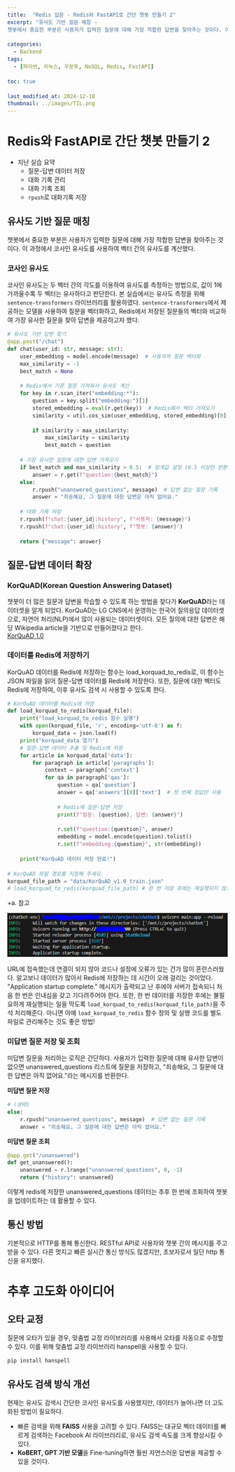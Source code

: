 ```yaml
---
title:  "Redis 입문 - Redis와 FastAPI로 간단 챗봇 만들기 2"
excerpt: "유사도 기반 질문 매칭 -
챗봇에서 중요한 부분은 사용자가 입력한 질문에 대해 가장 적합한 답변을 찾아주는 것이다. 이 과정에서 코사인 유사도를 사용하여 벡터 간의 유사도를 계산했다."

categories:
  - Backend
tags:
  - [파이썬, 리눅스, 우분투, NoSQL, Redis, FastAPI]

toc: true

last_modified_at: 2024-12-18
thumbnail: ../images/TIL.png
---
```


# Redis와 FastAPI로 간단 챗봇 만들기 2
- 지난 실습 요약
    - 질문-답변 데이터 저장
    - 대화 기록 관리
    - 대화 기록 조회
    - `rpush`로 대화기록 저장

## 유사도 기반 질문 매칭
챗봇에서 중요한 부분은 사용자가 입력한 질문에 대해 가장 적합한 답변을 찾아주는 것이다. 이 과정에서 코사인 유사도를 사용하여 벡터 간의 유사도를 계산했다.

### 코사인 유사도
코사인 유사도는 두 벡터 간의 각도를 이용하여 유사도를 측정하는 방법으로, 값이 1에 가까울수록 두 벡터는 유사하다고 판단한다. 본 실습에서는 유사도 측정을 위해 `sentence-transformers` 라이브러리를 활용하였다. `sentence-transformers`에서 제공하는 모델을 사용하여 질문을 벡터화하고, Redis에서 저장된 질문들의 벡터와 비교하여 가장 유사한 질문을 찾아 답변을 제공하고자 했다.

```py
# 유사도 기반 답변 찾기
@app.post("/chat")
def chat(user_id: str, message: str):
    user_embedding = model.encode(message)  # 사용자의 질문 벡터화
    max_similarity = -1
    best_match = None

    # Redis에서 기존 질문 가져와서 유사도 계산
    for key in r.scan_iter("embedding:*"):
        question = key.split("embedding:")[1]
        stored_embedding = eval(r.get(key))  # Redis에서 벡터 가져오기
        similarity = util.cos_sim(user_embedding, stored_embedding)[0].item()  # 코사인 유사도 계산

        if similarity > max_similarity:
            max_similarity = similarity
            best_match = question

    # 가장 유사한 질문에 대한 답변 가져오기
    if best_match and max_similarity > 0.5:  # 임계값 설정 (0.5 이상만 반환)
        answer = r.get(f"question:{best_match}")
    else:
        r.rpush("unanswered_questions", message)  # 답변 없는 질문 기록
        answer = "죄송해요, 그 질문에 대한 답변은 아직 없어요."
    
    # 대화 기록 저장
    r.rpush(f"chat:{user_id}:history", f"사용자: {message}")
    r.rpush(f"chat:{user_id}:history", f"챗봇: {answer}")
    
    return {"message": answer}
```

## 질문-답변 데이터 확장
### KorQuAD(Korean Question Answering Dataset)
챗봇이 더 많은 질문과 답변을 학습할 수 있도록 하는 방법을 찾다가 **KorQuAD**라는 데이터셋을 알게 되었다. KorQuAD는 LG CNS에서 운영하는 한국어 질의응답 데이터셋으로, 자연어 처리(NLP)에서 많이 사용되는 데이터셋이다. 모든 질의에 대한 답변은 해당 Wikipedia article을 기반으로 만들어졌다고 한다.   
[KorQuAD 1.0](https://korquad.github.io/category/1.0_KOR.html)

### 데이터를 Redis에 저장하기
KorQuAD 데이터를 Redis에 저장하는 함수는 load_korquad_to_redis로, 이 함수는 JSON 파일을 읽어 질문-답변 데이터를 Redis에 저장한다. 또한, 질문에 대한 벡터도 Redis에 저장하여, 이후 유사도 검색 시 사용할 수 있도록 한다.   
```py
# KorQuAD 데이터를 Redis에 저장
def load_korquad_to_redis(korquad_file):
    print("load_korquad_to_redis 함수 실행")
    with open(korquad_file, 'r', encoding='utf-8') as f:
        korquad_data = json.load(f)
    print("korquad_data 열기")
    # 질문-답변 데이터 추출 및 Redis에 저장
    for article in korquad_data['data']:
        for paragraph in article['paragraphs']:
            context = paragraph['context']
            for qa in paragraph['qas']:
                question = qa['question']
                answer = qa['answers'][0]['text']  # 첫 번째 정답만 사용

                # Redis에 질문-답변 저장
                print(f"질문: {question}, 답변: {answer}")
                
                r.set(f"question:{question}", answer)
                embedding = model.encode(question).tolist()
                r.set(f"embedding:{question}", str(embedding))
    
    print("KorQuAD 데이터 저장 완료!")

# KorQuAD 파일 경로를 지정해 주세요.
korquad_file_path = "data/KorQuAD_v1.0_train.json"
# load_korquad_to_redis(korquad_file_path) # 한 번 저장 후에는 재실행되지 않도록 주석 처리
```

+a. 참고

![](/images/../images/2024-12-19-01-10-28.png)

URL에 접속했는데 연결이 되지 않아 코드나 설정에 오류가 있는 건가 많이 혼란스러웠다. 알고보니 데이터가 많아서 Redis에 저장하는 데 시간이 오래 걸리는 것이었다. "Application startup complete." 메시지가 출력되고 난 후에야 서버가 접속되니 처음 한 번은 인내심을 갖고 기다려주어야 한다. 또한, 한 번 데이터를 저장한 후에는 불필요하게 재실행되는 일을 막도록 `load_korquad_to_redis(korquad_file_path)`을 주석 처리해준다. 아니면 아예 `load_korquad_to_redis` 함수 정의 및 실행 코드를 별도 파일로 관리해주는 것도 좋은 방법!

### 미답변 질문 저장 및 조회
미답변 질문을 처리하는 로직은 간단하다. 사용자가 입력한 질문에 대해 유사한 답변이 없으면 unanswered_questions 리스트에 질문을 저장하고, "죄송해요, 그 질문에 대한 답변은 아직 없어요."라는 메시지를 반환한다.

**미답변 질문 저장**    
```py
# (생략)
else:
    r.rpush("unanswered_questions", message)  # 답변 없는 질문 기록
    answer = "죄송해요, 그 질문에 대한 답변은 아직 없어요."
```

**미답변 질문 조회**    
```py
@app.get("/unanswered")
def get_unanswered():
    unanswered = r.lrange("unanswered_questions", 0, -1)
    return {"history": unanswered}
```
이렇게 redis에 저장한 unanswered_questions 데이터는 추후 한 번에 조회하여 챗봇을 업데이트하는 데 활용할 수 있다.

## 통신 방법
기본적으로 HTTP를 통해 통신한다. RESTful API로 사용자와 챗봇 간의 메시지를 주고받을 수 있다. 다른 멋지고 빠른 실시간 통신 방식도 많겠지만, 초보자로서 일단 http 통신을 유지했다.

# 추후 고도화 아이디어
## 오타 교정
질문에 오타가 있을 경우, 맞춤법 교정 라이브러리를 사용해서 오타를 자동으로 수정할 수 있다. 이를 위해 맞춤법 교정 라이브러리 hanspell을 사용할 수 있다.
```py
pip install hanspell
```

## 유사도 검색 방식 개선
현재는 유사도 검색시 간단한 코사인 유사도를 사용했지만, 데이터가 늘어나면 더 고도화된 방법이 필요하다.
- 빠른 검색을 위해 **FAISS** 사용을 고려할 수 있다. FAISS는 대규모 벡터 데이터를 빠르게 검색하는 Facebook AI 라이브러리로, 유사도 검색 속도를 크게 향상시킬 수 있다.
- **KoBERT, GPT 기반 모델**을 Fine-tuning하면 훨씬 자연스러운 답변을 제공할 수 있을 것이다.